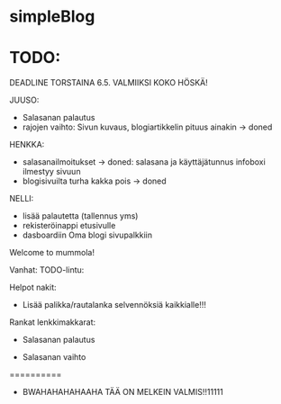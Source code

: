 simpleBlog
==========
TODO:
==========
DEADLINE TORSTAINA 6.5.
VALMIIKSI KOKO HÖSKÄ!

JUUSO:
- Salasanan palautus
- rajojen vaihto: Sivun kuvaus, blogiartikkelin pituus ainakin -> doned

HENKKA:
- salasanailmoitukset -> doned: salasana ja käyttäjätunnus infoboxi ilmestyy sivuun
- blogisivuilta turha kakka pois -> doned

NELLI:
- lisää palautetta (tallennus yms) 
- rekisteröinappi etusivulle
- dasboardiin Oma blogi sivupalkkiin


Welcome to mummola!

Vanhat:
TODO-lintu:

Helpot nakit:

- Lisää palikka/rautalanka selvennöksiä kaikkialle!!!

Rankat lenkkimakkarat:

- Salasanan palautus

- Salasanan vaihto



==========

- BWAHAHAHAHAAHA TÄÄ ON MELKEIN VALMIS!!11111 








